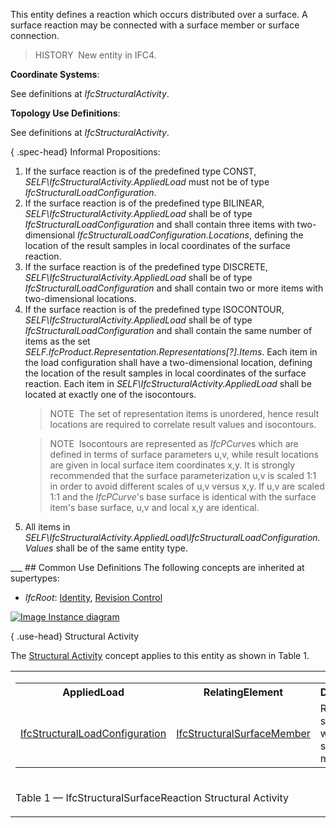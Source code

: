 ﻿This entity defines a reaction which occurs distributed over a surface. A surface reaction may be connected with a surface member or surface connection.

> HISTORY&nbsp; New entity in IFC4.

****Coordinate Systems****:

See definitions at _IfcStructuralActivity_.

****Topology Use Definitions****:

See definitions at _IfcStructuralActivity_.

{ .spec-head}
Informal Propositions:

<ol>
  <li>If the surface reaction is of the predefined type CONST, <em>SELF\IfcStructuralActivity.AppliedLoad</em> must not be of type <em>IfcStructuralLoadConfiguration</em>.</li>
  <li>If the surface reaction is of the predefined type BILINEAR, <em>SELF\IfcStructuralActivity.AppliedLoad</em> shall be of type <em>IfcStructuralLoadConfiguration</em> and shall contain three items with two-dimensional <em>IfcStructuralLoadConfiguration.Locations</em>, defining the location of the result samples in local coordinates of the surface reaction.
  <li>If the surface reaction is of the predefined type DISCRETE, <em>SELF\IfcStructuralActivity.AppliedLoad</em> shall be of type <em>IfcStructuralLoadConfiguration</em> and shall contain two or more items with two-dimensional locations.
  <li>If the surface reaction is of the predefined type ISOCONTOUR, <em>SELF\IfcStructuralActivity.AppliedLoad</em> shall be of type <em>IfcStructuralLoadConfiguration</em> and shall contain the same number of items as the set <em>SELF.IfcProduct.Representation.Representations[?].Items</em>.  Each item in the load configuration shall have a two-dimensional location, defining the location of the result samples in local coordinates of the surface reaction.  Each item in <em>SELF\IfcStructuralActivity.AppliedLoad</em> shall be located at exactly one of the isocontours.
  <blockquote class="note">NOTE&nbsp;  The set of representation items is unordered, hence result locations are required to correlate result values and isocontours.</blockquote>
  <blockquote class="note">NOTE&nbsp;  Isocontours are represented as <em>IfcPCurve</em>s which are defined in terms of surface parameters u,v, while result locations are given in local surface item coordinates x,y.  It is strongly recommended that the surface parameterization u,v is scaled 1:1 in order to avoid different scales of u,v versus x,y.  If u,v are scaled 1:1 and the <em>IfcPCurve</em>'s base surface is identical with the surface item's base surface, u,v and local x,y are identical.</blockquote>
  </li>
  <li>All items in <em>SELF\IfcStructuralActivity.AppliedLoad\IfcStructuralLoadConfiguration.Values</em> shall be of the same entity type.</li>
</ol>
___
## Common Use Definitions
The following concepts are inherited at supertypes:

* _IfcRoot_: [Identity](../../templates/identity.htm), [Revision Control](../../templates/revision-control.htm)

[![Image](../../../img/diagram.png)&nbsp;Instance diagram](../../../annex/annex-d/common-use-definitions/ifcstructuralsurfacereaction.htm)

{ .use-head}
Structural Activity

The [Structural Activity](../../templates/structural-activity.htm) concept applies to this entity as shown in Table 1.

<table>
<tr><td>
<table class="gridtable">
<tr><th><b>AppliedLoad</b></th><th><b>RelatingElement</b></th><th><b>Description</b></th></tr>
<tr><td><a href="../../ifcstructuralloadresource/lexical/ifcstructuralloadconfiguration.htm">IfcStructuralLoadConfiguration</a></td><td><a href="../../ifcstructuralanalysisdomain/lexical/ifcstructuralsurfacemember.htm">IfcStructuralSurfaceMember</a></td><td>Resulting stresses within a surface member.</td></tr>
</table>
</td></tr>
<tr><td><p class="table">Table 1 &mdash; IfcStructuralSurfaceReaction Structural Activity</p></td></tr></table>
